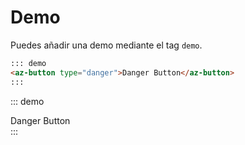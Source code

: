 <!-- markdownlint-disable MD031 MD033-->

# Demo

Puedes añadir una demo mediante el tag `demo`.

```markdown
::: demo
<az-button type="danger">Danger Button</az-button>
:::
```

::: demo

<div class="text-center">
  <az-button type="danger">Danger Button</az-button>
</div>
:::
